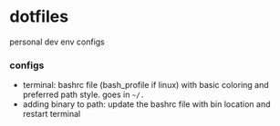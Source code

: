 # dotfiles
personal dev env configs


### configs

- terminal: bashrc file (bash_profile if linux) with basic coloring and preferred path style. goes in `~/.`
- adding binary to path: update the bashrc file with bin location and restart terminal 

